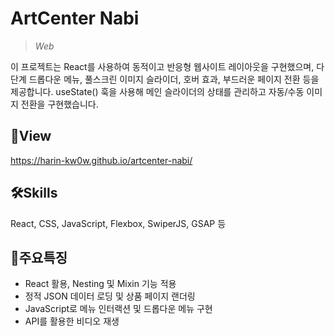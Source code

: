 # **ArtCenter Nabi**
>*Web*

이 프로젝트는 React를 사용하여 동적이고 반응형 웹사이트 레이아웃을 구현했으며, 다단계 드롭다운 메뉴, 풀스크린 이미지 슬라이더, 호버 효과, 부드러운 페이지 전환 등을 제공합니다. useState() 훅을 사용해 메인 슬라이더의 상태를 관리하고 자동/수동 이미지 전환을 구현했습니다.

## 📑View
https://harin-kw0w.github.io/artcenter-nabi/

## 🛠Skills
React, CSS, JavaScript, Flexbox, SwiperJS, GSAP 등 

## 📣주요특징
* React 활용, Nesting 및 Mixin 기능 적용
* 정적 JSON 데이터 로딩 및 상품 페이지 랜더링
* JavaScript로 메뉴 인터랙션 및 드롭다운 메뉴 구현
* API를 활용한 비디오 재생
